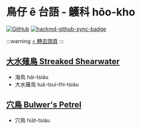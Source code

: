 # 鳥仔 ê 台語 - 鸌科 hōo-kho

[![GitHub](https://img.shields.io/badge/GitHub-black?logo=github)](https://github.com/siansiansu/tsiau-a-e-mia)
[![hackmd-github-sync-badge](https://hackmd.io/2uhlfkTQQxKmBSm3WqJLKg/badge)](https://hackmd.io/2uhlfkTQQxKmBSm3WqJLKg)

:::warning
[< 轉去頭頁](https://hackmd.io/@siansiansu/Hy4VzNvha)
:::

## [大水薙鳥 Streaked Shearwater](https://www.instagram.com/p/CmoL9gAP0O8/)

- 海鳥 hái-tsiáu
- 大水薙鳥 tuā-tsuí-thì-tsiáu

## [穴鳥 Bulwer's Petrel](https://www.instagram.com/p/Cmd3oVePbM5/)

- 穴鳥 hia̍t-tsiáu
